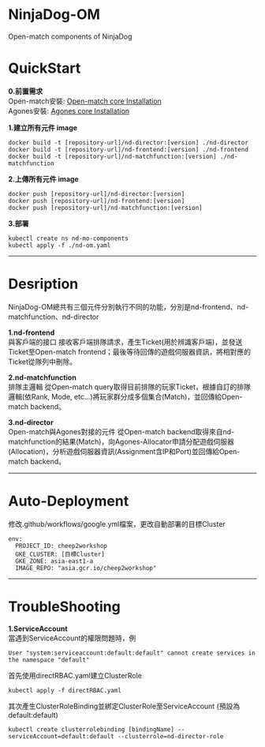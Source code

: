 # NinjaDog-OM
Open-match components of NinjaDog


# QuickStart
**0.前置需求** <br/>
Open-match安裝: [Open-match core Installation](https://openmatch.dev/site/docs/installation/) <br/>
Agones安裝: [Agones core Installation](https://agones.dev/site/docs/installation/) <br/>


**1.建立所有元件 image**
```
docker build -t [repository-url]/nd-director:[version] ./nd-director
docker build -t [repository-url]/nd-frontend:[version] ./nd-frontend
docker build -t [repository-url]/nd-matchfunction:[version] ./nd-matchfunction
```
**2.上傳所有元件 image**
```
docker push [repository-url]/nd-director:[version]
docker push [repository-url]/nd-frontend:[version] 
docker push [repository-url]/nd-matchfunction:[version] 
```

**3.部署**
```
kubectl create ns nd-mo-components
kubectl apply -f ./nd-om.yaml
```

****
# Desription
NinjaDog-OM總共有三個元件分別執行不同的功能，分別是nd-frontend、nd-matchfunction、nd-director <br/>

**1.nd-frontend** <br/>
與客戶端的接口
接收客戶端排隊請求，產生Ticket(用於辨識客戶端)，並發送Ticket至Open-match frontend；最後等待回傳的遊戲伺服器資訊，將相對應的Ticket從隊列中刪除。

**2.nd-matchfunction** <br/>
排隊主邏輯
從Open-match query取得目前排隊的玩家Ticket，根據自訂的排隊邏輯(依Rank, Mode, etc...)將玩家群分成多個集合(Match)，並回傳給Open-match backend。

**3.nd-director** <br/>
Open-match與Agones對接的元件
從Open-match backend取得來自nd-matchfunction的結果(Match)，向Agones-Allocator申請分配遊戲伺服器(Allocation)，分析遊戲伺服器資訊(Assignment含IP和Port)並回傳給Open-match backend。

****
# Auto-Deployment
修改.github/workflows/google.yml檔案，更改自動部署的目標Cluster
```
env:
  PROJECT_ID: cheep2workshop
  GKE_CLUSTER: [目標Cluster]
  GKE_ZONE: asia-east1-a 	   
  IMAGE_REPO: "asia.gcr.io/cheep2workshop"
```

****
# TroubleShooting
**1.ServiceAccount** <br/>
當遇到ServiceAccount的權限問題時，例
```
User "system:serviceaccount:default:default" cannot create services in the namespace "default"
```
首先使用directRBAC.yaml建立ClusterRole
```
kubectl apply -f directRBAC.yaml
```
其次產生ClusterRoleBinding並綁定ClusterRole至ServiceAccount (預設為default:default)
```
kubectl create clusterrolebinding [bindingName] --serviceAccount=default:default --clusterrole=nd-director-role
```
